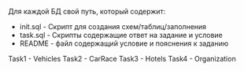 Для каждой БД свой путь, который содержит:

* init.sql - Скрипт для создания схем/таблиц/заполнения
* task.sql - Cкрипты содержащие ответ на задание и условие
* README - файл содержащий условие и пояснения к заданию

Task1 - Vehicles
Task2 - CarRace
Task3 - Hotels
Task4 - Organization